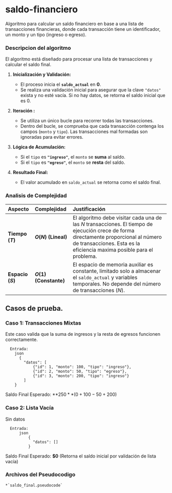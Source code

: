 # saldo-financiero
Algoritmo para calcular un saldo financiero en base a una lista de transacciones financieras, donde cada transacción tiene un identificador, un monto y un tipo (ingreso o egreso).

### Descripcion del algoritmo

El algoritmo está diseñado para procesar una lista de transacciones y calcular el saldo final.

1.  **Inicialización y Validación:**
    * El proceso inicia el **`saldo_actual`** en **0**.
    * Se realiza una validación inicial para asegurar que la clave `"datos"` exista y no esté vacía. Si no hay datos, se retorna el saldo inicial que es 0.

2.  **Iteración :**
    * Se utiliza un único bucle para recorrer todas las transacciones.
    * Dentro del bucle, se comprueba que cada transacción contenga los campos (`monto` y `tipo`). Las transacciones mal formadas son ignoradas para evitar errores.

3.  **Lógica de Acumulación:**
    * Si el `tipo` es **`"ingreso"`**, el `monto` se **suma** al saldo.
    * Si el `tipo` es **`"egreso"`**, el `monto` se **resta** del saldo.

4.  **Resultado Final:**
    * El valor acumulado en `saldo_actual` se retorna como el saldo final.

### Analisis de Complejidad

| Aspecto | Complejidad | Justificación |
| :--- | :--- | :--- |
| **Tiempo ($T$)** | **$O(N)$ (Lineal)** | El algoritmo debe visitar cada una de las $N$ transacciones. El tiempo de ejecución crece de forma directamente proporcional al número de transacciones. Esta es la eficiencia maxima posible para el problema. |
| **Espacio ($S$)** | **$O(1)$ (Constante)** | El espacio de memoria auxiliar es constante, limitado solo a almacenar el `saldo_actual` y variables temporales. No depende del número de transacciones ($N$). |

## Casos de prueba.

### Caso 1: Transacciones Mixtas

Este caso valida que la suma de ingresos y la resta de egresos funcionen correctamente.
```text
  Entrada:
    json
      {
        "datos": [
            {"id": 1, "monto": 100, "tipo": "ingreso"},
            {"id": 2, "monto": 50, "tipo": "egreso"},
            {"id": 3, "monto": 200, "tipo": "ingreso"}
        ]
    }
```
  
  Saldo Final Esperado: **$250** ( 0 + 100 - 50 + 200$)
### Caso 2: Lista Vacía

Sin datos
```text
  Entrada:
      json
          {
            "datos": []
          }
```
  
  Saldo Final Esperado: **$0** (Retorna el saldo inicial por validación de lista vacía)

### Archivos del Pseudocodigo

    *`saldo_final.pseudocode`
    